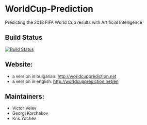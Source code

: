 # WorldCup-Prediction
Predicting the 2018 FIFA World Cup results with Artificial Intelligence

## Build Status
[![Build Status](https://travis-ci.org/VIVelev/WorldCup-Prediction.svg?branch=master)](https://travis-ci.org/VIVelev/WorldCup-Prediction)

## Website:
- a version in bulgarian: http://worldcupprediction.net
- a version in english: http://worldcupprediction.net/en

<!-- ## Accuracy Score / Result

|           Model          |10-fold CV Accuracy Score (%)|
|:------------------------:|:---------------------------:|
|K-Nearest Neighbors       |38.99|
|Support Vector Machines   |40.87|
|Random Forest             |75.70|
|Extra-Trees               |71.61|
|Gradient Boosting Machines|73.50|
|ADA boost (tree)          |68.25|
|Neural Network            |40.87|
|XGBoost                   |78.53| -->

## Maintainers:
- Victor Velev
- Georgi Korchakov
- Kris Yochev
